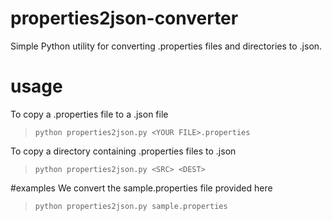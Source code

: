 # properties2json-converter
Simple Python utility for converting .properties files and directories to .json. 

# usage
To copy a .properties file to a .json file
>`python properties2json.py <YOUR FILE>.properties`

To copy a directory containing .properties files to .json
>`python properties2json.py <SRC> <DEST>`

#examples
We convert the sample.properties file provided here
>`python properties2json.py sample.properties`


